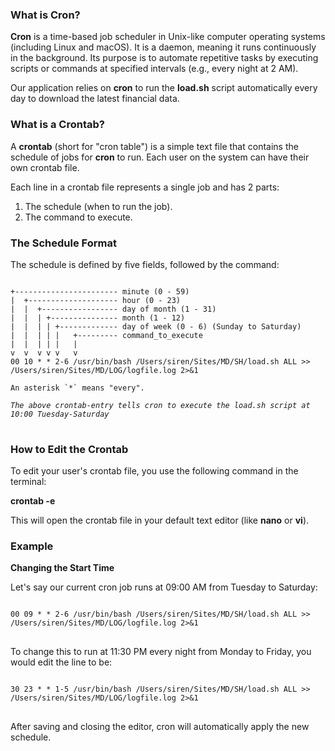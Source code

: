 ### What is Cron?

**Cron** is a time-based job scheduler in Unix-like computer operating systems (including Linux and macOS). It is a daemon, meaning it runs continuously in the background. Its purpose is to automate repetitive tasks by executing scripts or commands at specified intervals (e.g., every night at 2 AM).

Our application relies on **cron** to run the **load.sh** script automatically every day to download the latest financial data.

### What is a Crontab?

A **crontab** (short for "cron table") is a simple text file that contains the schedule of jobs for **cron** to run. Each user on the system can have their own crontab file.

Each line in a crontab file represents a single job and has 2 parts:

1.  The schedule (when to run the job).
2.  The command to execute.

### The Schedule Format

The schedule is defined by five fields, followed by the command:

<pre>
<code>
+----------------------- minute (0 - 59)
|  +-------------------- hour (0 - 23)
|  |  +----------------- day of month (1 - 31)
|  |  | +--------------- month (1 - 12)
|  |  | | +------------- day of week (0 - 6) (Sunday to Saturday)
|  |  | | |   +--------- command_to_execute
|  |  | | |   |
v  v  v v v   v
00 10 * * 2-6 /usr/bin/bash /Users/siren/Sites/MD/SH/load.sh ALL >> /Users/siren/Sites/MD/LOG/logfile.log 2>&1

An asterisk `*` means "every".

<i>The above crontab-entry tells cron to execute the load.sh script at 10:00 Tuesday-Saturday</i>
</code>
</pre>

### How to Edit the Crontab

To edit your user's crontab file, you use the following command in the terminal:

**crontab -e**

This will open the crontab file in your default text editor (like **nano** or **vi**).

### Example
**Changing the Start Time**

Let's say our current cron job runs at 09:00 AM from Tuesday to Saturday:
<pre>
<code>
00 09 * * 2-6 /usr/bin/bash /Users/siren/Sites/MD/SH/load.sh ALL >> /Users/siren/Sites/MD/LOG/logfile.log 2>&1
</code>
</pre>

To change this to run at 11:30 PM every night from Monday to Friday, you would edit the line to be:

<pre>
<code>
30 23 * * 1-5 /usr/bin/bash /Users/siren/Sites/MD/SH/load.sh ALL >> /Users/siren/Sites/MD/LOG/logfile.log 2>&1
</code>
</pre>
After saving and closing the editor, cron will automatically apply the new schedule.

